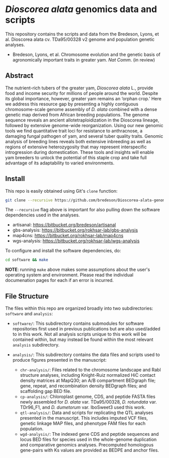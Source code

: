 # *Dioscorea alata* genomics data and scripts
This repository contains the scripts and data from the Bredeson, Lyons, et al.
Dioscorea alata cv. TDa95/00328 v2 genome and population genetic analyses.

- Bredeson, Lyons, et al. Chromosome evolution and the genetic basis of agronomically important traits in greater yam. *Nat Comm*. (in review)


## Abstract

The nutrient-rich tubers of the greater yam, *Dioscorea alata* L., provide food and income security for millions of people around the world. Despite its global importance, however, greater yam remains an ‘orphan crop.’ Here we address this resource gap by presenting a highly contiguous chromosome-scale genome assembly of *D. alata* combined with a dense genetic map derived from African breeding populations. The genome sequence reveals an ancient allotetraploidization in the Dioscorea lineage, followed by extensive genome-wide reorganization. Using our new genomic tools we find quantitative trait loci for resistance to anthracnose, a damaging fungal pathogen of yam, and several tuber quality traits. Genomic analysis of breeding lines reveals both extensive inbreeding as well as regions of extensive heterozygosity that may represent interspecific introgression during domestication. These tools and insights will enable yam breeders to unlock the potential of this staple crop and take full advantage of its adaptability to varied environments.

## Install
This repo is easily obtained using Git's `clone` function:
```bash
git clone --recursive https://github.com/bredeson/Dioscorea-alata-genomics.git

```
The `--recursive` flag above is important for also pulling down the 
software dependencies used in the analyses.

- artisanal: https://bitbucket.org/bredeson/artisanal
- gbs-analysis: https://bitbucket.org/rokhsar-lab/gbs-analysis
- map4cns: https://bitbucket.org/rokhsar-lab/map4cns
- wgs-analysis: https://bitbucket.org/rokhsar-lab/wgs-analysis

To configure and install the software dependencies, do:
```bash
cd software && make
```
**NOTE**: running `make` above makes some assumptions about the user's
operating system and environment. Please read the individual documenation
pages for each if an error is incurred.


## File Structure

The files within this repo are organized broadly into two subdirectories: `software` and `analysis`: 

- `software/`: This subdirectory contains submodules for software repositories first used in previous publications but are also used/added to in this work. Not all analysis scripts unique to this work will be contained within, but may instead be found within the most relevant `analysis` subdirectory.

- `analysis/`: This subdirectory contains the data files and scripts used to produce figures presented in the manuscript:
  - `chr-analysis/`: Files related to the chromosome landscape and Rabl structure analyses, including Knight-Ruiz normalized HiC contact density matrices at MapQ30; an A/B compartment BEDgraph file; gene, repeat, and recombination density BEDgraph files; and scaffolding gap BED file. 
  - `cp-analysis/`: Chloroplast genome, CDS, and peptide FASTA files newly assembled for *D. alata* var. TDa95/00328, *D. rotundata* var. TDr96_F1, and *D. dumetorum* var. IboSweet3 used this work.
  - `qtl-analysis/`: Data and scripts for replicating the QTL analyses presented in the manuscript. This includes imputed VCF files, genetic linkage MAP files, and phenotype FAM files for each population.
  - `wgd-analysis/`: The indexed gene CDS and peptide sequences and locus BED files for species used in the whole-genome duplication and comparative genomics analyses. Precomputed homologous gene-pairs with Ks values are provided as BEDPE and anchor files.


